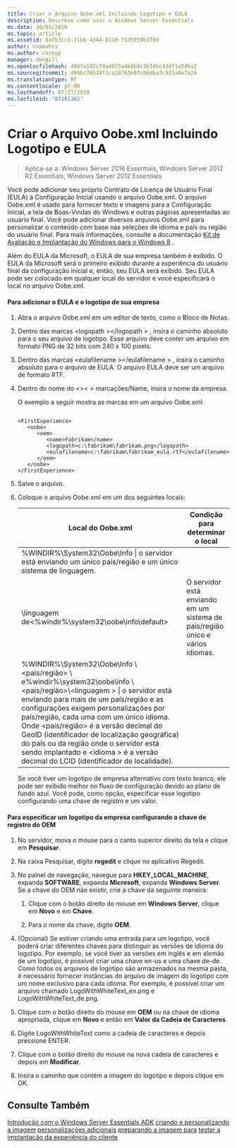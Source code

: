 ```yaml
---
title: Criar o Arquivo Oobe.xml Incluindo Logotipo e EULA
description: Descreve como usar o Windows Server Essentials
ms.date: 10/03/2016
ms.topic: article
ms.assetid: 8a7b3cc1-21bb-4344-8110-f5d5959b370d
author: nnamuhcs
ms.author: coreyp
manager: dongill
ms.openlocfilehash: 498fa182c74a40f5a4b6b9c3b1dbc43df1a5d6a2
ms.sourcegitcommit: d99bc78524f1ca287b3e8fc06dba3c915a6e7a24
ms.translationtype: MT
ms.contentlocale: pt-BR
ms.lasthandoff: 07/27/2020
ms.locfileid: "87181362"
---
```

# <a name="create-the-oobexml-file-including-logo-and-eula"></a>Criar o Arquivo Oobe.xml Incluindo Logotipo e EULA

>Aplica-se a: Windows Server 2016 Essentials, Windows Server 2012 R2 Essentials, Windows Server 2012 Essentials

Você pode adicionar seu próprio Contrato de Licença de Usuário Final (EULA) à Configuração Inicial usando o arquivo Oobe.xml. O arquivo Oobe.xml é usado para fornecer texto e imagens para a Configuração Inicial, a tela de Boas-Vindas do Windows e outras páginas apresentadas ao usuário final. Você pode adicionar diversos arquivos Oobe.xml para personalizar o conteúdo com base nas seleções de idioma e país ou região do usuário final. Para mais informações, consulte a documentação [Kit de Avaliação e Implantação do Windows para o Windows 8](https://go.microsoft.com/fwlink/?LinkId=248694) .

 Além do EULA da Microsoft, o EULA de sua empresa também é exibido. O EULA da Microsoft será o primeiro exibido durante a experiência do usuário final da configuração inicial e, então, seu EULA será exibido. Seu EULA pode ser colocado em qualquer local do servidor e você especificará o local no arquivo Oobe.xml.

#### <a name="to-add-your-company-eula-and-logo"></a>Para adicionar o EULA e o logotipo de sua empresa

1. Abra o arquivo Oobe.xml em um editor de texto, como o Bloco de Notas.

2. Dentro das marcas <logopath \></logopath \> , insira o caminho absoluto para o seu arquivo de logotipo. Esse arquivo deve conter um arquivo em formato PNG de 32 bits com 240 x 100 pixels.

3. Dentro das marcas <eulafilename \></eulafilename \> , insira o caminho absoluto para o arquivo de EULA. O arquivo EULA deve ser um arquivo de formato RTF.

4. Dentro do nome do <\>< \> marcações/Name, insira o nome da empresa.

    O exemplo a seguir mostra as marcas em um arquivo Oobe.xml:

   ```

   <FirstExperience>
      <oobe>
         <oem>
            <name>Fabrikam</name>
            <logopath>c:\fabrikam\fabrikam.png</logopath>
            <eulafilename>c:\fabrikam\fabrikam_eula.rtf</eulafilename>
         </oem>
      </oobe>
   </FirstExperience>

   ```

5. Salve o arquivo.

6. Coloque o arquivo Oobe.xml em um dos seguintes locais:

   |Local do Oobe.xml|Condição para determinar o local|
   |-----------------------|----------------------------------------|
   |%WINDIR%\System32\Oobe\Info \| o servidor está enviando um único país/região e um único sistema de linguagem.|
   |\\linguagem de<%windir%\system32\oobe\info\default\>|O servidor está enviando em um sistema de país/região único e vários idiomas.|
   |%WINDIR%\System32\Oobe\Info \\<país/região> \ e%windir%\system32\oobe\info \\<país/região>\\<linguagem \> \| o servidor está enviando para mais de um país/região e as configurações exigem personalizações por país/região, cada uma com um único idioma. Onde <país/região> é a versão decimal do GeoID (identificador de localização geográfica) do país ou da região onde o servidor está sendo implantado e <idioma \> é a versão decimal do LCID (identificador de localidade).|

   Se você tiver um logotipo de empresa alternativo com texto branco, ele pode ser exibido melhor no fluxo de configuração devido ao plano de fundo azul.  Você pode, como opção, especificar esse logotipo configurando uma chave de registro e um valor.

#### <a name="to-specify-a-company-logo-by-setting-the-oem-registry-key"></a>Para especificar um logotipo da empresa configurando a chave de registro do OEM

1.  No servidor, mova o mouse para o canto superior direito da tela e clique em **Pesquisar**.

2.  Na caixa Pesquisar, digite **regedit** e clique no aplicativo Regedit.

3.  No painel de navegação, navegue para **HKEY_LOCAL_MACHINE**, expanda **SOFTWARE**, expanda **Microsoft**, expanda **Windows Server**. Se a chave do OEM não existir, crie a chave da seguinte maneira:

    1.  Clique com o botão direito do mouse em **Windows Server**, clique em **Novo** e em **Chave**.

    2.  Para o nome da chave, digite **OEM**.

4.  (Opcional) Se estiver criando uma entrada para um logotipo, você poderá criar diferentes chaves para distinguir as versões de idioma do logotipo. Por exemplo, se você tiver as versões em inglês e em alemão de um logotipo, é possível criar uma chave en-us e uma chave de-de. Como todos os arquivos de logotipo são armazenados na mesma pasta, é necessário fornecer instâncias do arquivo de imagem do logotipo com um nome exclusivo para cada idioma. Por exemplo, é possível criar um arquivo chamado LogoWithWhiteText_en.png e LogoWithWhiteText_de.png.

5.  Clique com o botão direito do mouse em **OEM** ou na chave de idioma apropriada, clique em **Novo** e então em **Valor da Cadeia de Caracteres**.

6.  Digite LogoWithWhiteText como a cadeia de caracteres e depois pressione ENTER.

7.  Clique com o botão direito do mouse na nova cadeia de caracteres e depois em **Modificar**.

8.  Insira o caminho que contém a imagem do logotipo e depois clique em OK.

## <a name="see-also"></a>Consulte Também
 [Introdução com o Windows Server Essentials ADK](Getting-Started-with-the-Windows-Server-Essentials-ADK.md) [criando e personalizando a imagem](Creating-and-Customizing-the-Image.md) [personalizações adicionais](Additional-Customizations.md) [preparando a imagem para](Preparing-the-Image-for-Deployment.md) [testar a implantação da experiência do cliente](Testing-the-Customer-Experience.md)